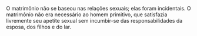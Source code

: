 ﻿O matrimônio não se baseou nas relações sexuais; elas foram incidentais. O matrimônio não era necessário ao homem primitivo, que satisfazia livremente seu apetite sexual sem incumbir-se das responsabilidades da esposa, dos filhos e do lar.